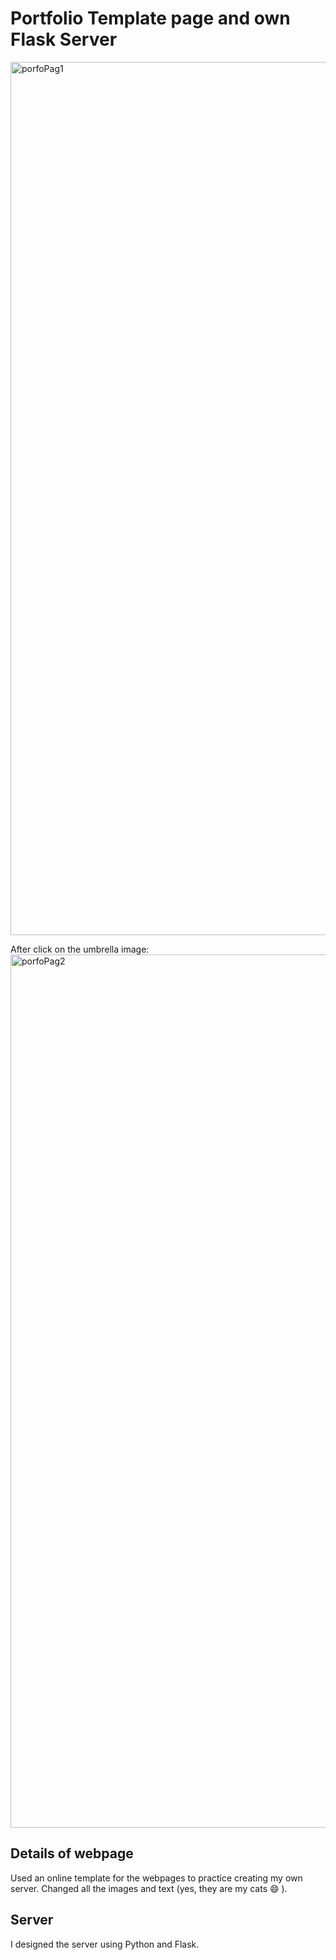 # Portfolio Template page and own Flask Server

<img width="1397" alt="porfoPag1" src="https://user-images.githubusercontent.com/41338211/152019297-a69d741e-d6b0-4c11-bd16-4d02b08cb12f.png">

After click on the umbrella image:
<img width="1397" alt="porfoPag2" src="https://user-images.githubusercontent.com/41338211/152019301-37bd1442-9be0-4bd3-87d3-9ea583583747.png">

## Details of webpage
Used an online template for the webpages to practice creating my own server. Changed all the images and text (yes, they are my cats :smile: ).

## Server
I designed the server using Python and Flask.


